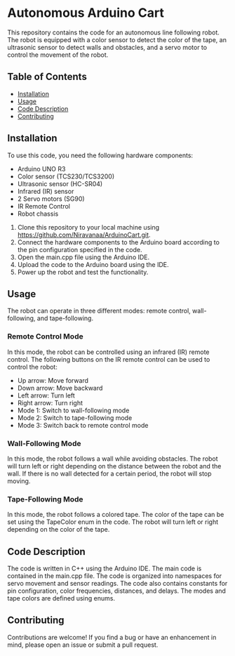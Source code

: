 # Autonomous Arduino Cart
This repository contains the code for an autonomous line following robot. The robot is equipped with a color sensor to detect the color of the tape, an ultrasonic sensor to detect walls and obstacles, and a servo motor to control the movement of the robot.

## Table of Contents
* [Installation](#installation)
* [Usage](#usage)
* [Code Description](#code-description)
* [Contributing](#contributing)

## Installation
To use this code, you need the following hardware components:

* Arduino UNO R3
* Color sensor (TCS230/TCS3200)
* Ultrasonic sensor (HC-SR04)
* Infrared (IR) sensor
* 2 Servo motors (SG90)
* IR Remote Control
* Robot chassis

1. Clone this repository to your local machine using https://github.com/Niravanaa/ArduinoCart.git.
2. Connect the hardware components to the Arduino board according to the pin configuration specified in the code.
3. Open the main.cpp file using the Arduino IDE.
4. Upload the code to the Arduino board using the IDE.
5. Power up the robot and test the functionality.

## Usage
The robot can operate in three different modes: remote control, wall-following, and tape-following.

### Remote Control Mode
In this mode, the robot can be controlled using an infrared (IR) remote control. The following buttons on the IR remote control can be used to control the robot:
* Up arrow: Move forward
* Down arrow: Move backward
* Left arrow: Turn left
* Right arrow: Turn right
* Mode 1: Switch to wall-following mode
* Mode 2: Switch to tape-following mode
* Mode 3: Switch back to remote control mode

### Wall-Following Mode
In this mode, the robot follows a wall while avoiding obstacles. The robot will turn left or right depending on the distance between the robot and the wall. If there is no wall detected for a certain period, the robot will stop moving.

### Tape-Following Mode
In this mode, the robot follows a colored tape. The color of the tape can be set using the TapeColor enum in the code. The robot will turn left or right depending on the color of the tape. 

## Code Description
The code is written in C++ using the Arduino IDE. The main code is contained in the main.cpp file. The code is organized into namespaces for servo movement and sensor readings. The code also contains constants for pin configuration, color frequencies, distances, and delays. The modes and tape colors are defined using enums.

## Contributing
Contributions are welcome! If you find a bug or have an enhancement in mind, please open an issue or submit a pull request.
